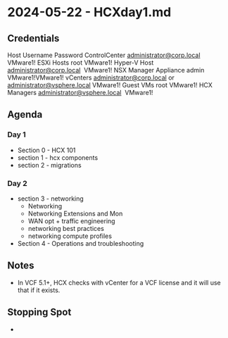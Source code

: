 # 2024-05-22 - HCXday1.md

## Credentials

Host                    Username                        Password
ControlCenter           administrator@corp.local        VMware1!
ESXi Hosts              root                            VMware1!
Hyper-V Host            administrator@corp.local        VMware1!
NSX Manager Appliance   admin                           VMware1!VMware1!
vCenters                administrator@corp.local or
                        administrator@vsphere.local     VMware1!
Guest VMs               root                            VMware1!
HCX Managers            administrator@vsphere.local     VMware1!


## Agenda

### Day 1
- Section 0 - HCX 101
- section 1 - hcx components
- section 2 - migrations

### Day 2
- section 3 - networking
   - Networking
   - Networking Extensions and Mon
   - WAN opt + traffic engineering
   - networking best practices
   - networking compute profiles
- Section 4 - Operations and troubleshooting

## Notes
- In VCF 5.1+, HCX checks with vCenter for a VCF license and it will use that if it exists.


## Stopping Spot
- 